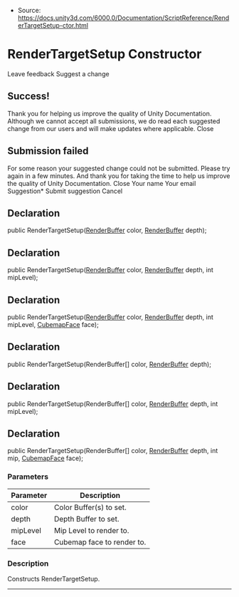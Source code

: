 * Source: https://docs.unity3d.com/6000.0/Documentation/ScriptReference/RenderTargetSetup-ctor.html

# RenderTargetSetup Constructor
Leave feedback
Suggest a change
## Success!
Thank you for helping us improve the quality of Unity Documentation. Although we cannot accept all submissions, we do read each suggested change from our users and will make updates where applicable.
Close
## Submission failed
For some reason your suggested change could not be submitted. Please <a>try again</a> in a few minutes. And thank you for taking the time to help us improve the quality of Unity Documentation.
Close
Your name Your email Suggestion* Submit suggestion
Cancel
## Declaration
public RenderTargetSetup([RenderBuffer](https://docs.unity3d.com/6000.0/Documentation/ScriptReference/RenderBuffer.html) color, [RenderBuffer](https://docs.unity3d.com/6000.0/Documentation/ScriptReference/RenderBuffer.html) depth); 
## Declaration
public RenderTargetSetup([RenderBuffer](https://docs.unity3d.com/6000.0/Documentation/ScriptReference/RenderBuffer.html) color, [RenderBuffer](https://docs.unity3d.com/6000.0/Documentation/ScriptReference/RenderBuffer.html) depth, int mipLevel); 
## Declaration
public RenderTargetSetup([RenderBuffer](https://docs.unity3d.com/6000.0/Documentation/ScriptReference/RenderBuffer.html) color, [RenderBuffer](https://docs.unity3d.com/6000.0/Documentation/ScriptReference/RenderBuffer.html) depth, int mipLevel, [CubemapFace](https://docs.unity3d.com/6000.0/Documentation/ScriptReference/CubemapFace.html) face); 
## Declaration
public RenderTargetSetup(RenderBuffer[] color, [RenderBuffer](https://docs.unity3d.com/6000.0/Documentation/ScriptReference/RenderBuffer.html) depth); 
## Declaration
public RenderTargetSetup(RenderBuffer[] color, [RenderBuffer](https://docs.unity3d.com/6000.0/Documentation/ScriptReference/RenderBuffer.html) depth, int mipLevel); 
## Declaration
public RenderTargetSetup(RenderBuffer[] color, [RenderBuffer](https://docs.unity3d.com/6000.0/Documentation/ScriptReference/RenderBuffer.html) depth, int mip, [CubemapFace](https://docs.unity3d.com/6000.0/Documentation/ScriptReference/CubemapFace.html) face); 
### Parameters
Parameter | Description  
---|---  
color | Color Buffer(s) to set.  
depth | Depth Buffer to set.  
mipLevel | Mip Level to render to.  
face | Cubemap face to render to.  
### Description
Constructs RenderTargetSetup.
* * *
